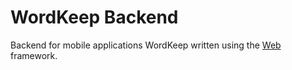 # WordKeep Backend
Backend for mobile applications WordKeep written using the [Web](https://github.com/NaShAdIR/Web) framework.
